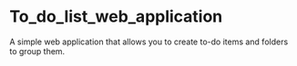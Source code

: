 # To_do_list_web_application
A simple web application that allows you to create to-do items and folders to group them.

